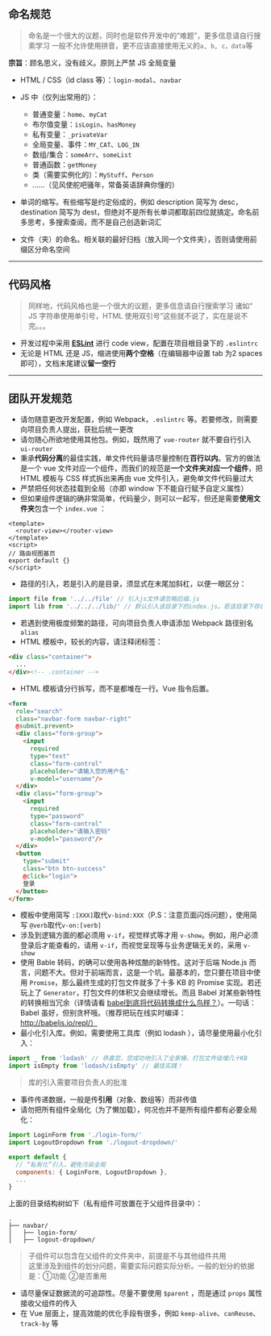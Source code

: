 ## 命名规范
> 命名是一个很大的议题，同时也是软件开发中的“难题”，更多信息请自行搜索学习
> 一般不允许使用拼音，更不应该直接使用无义的`a, b, c，data`等

**宗旨**：顾名思义，没有歧义。原则上严禁 JS 全局变量

* HTML / CSS（id class 等）：`login-modal`、`navbar`
* JS 中（仅列出常用的）：
  * 普通变量：`home`、`myCat`
  * 布尔值变量：`isLogin`、`hasMoney`
  * 私有变量：`_privateVar`
  * 全局变量、事件：`MY_CAT`、`LOG_IN`
  * 数组/集合：`someArr`、`someList`
  * 普通函数：`getMoney`
  * 类（需要实例化的）：`MyStuff`、`Person`
  * ......（见风使舵吧骚年，常备英语辞典你懂的）
  
* 单词的缩写。有些缩写是约定俗成的，例如 description 简写为 desc，destination 简写为 dest，但绝对不是所有长单词都取前四位就搞定。命名前多思考，多搜索查阅，而不是自己创造新词汇
* 文件（夹）的命名。相关联的最好归档（放入同一个文件夹），否则请使用前缀区分命名空间

***

## 代码风格
> 同样地，代码风格也是一个很大的议题，更多信息请自行搜索学习
> 诸如“ JS 字符串使用单引号，HTML 使用双引号”这些就不说了，实在是说不完。。。

* 开发过程中采用 [**ESLint**](http://eslint.org/) 进行 code view，配置在项目根目录下的 `.eslintrc`
* 无论是 HTML 还是 JS，缩进使用**两个空格**（在编辑器中设置 tab  为2 spaces 即可），文档末尾建议**留一空行**

***

## 团队开发规范
* 请勿随意更改开发配置，例如 Webpack，`.eslintrc` 等。若要修改，则需要向项目负责人提出，获批后统一更改
* 请勿随心所欲地使用其他包。例如，既然用了 `vue-router` 就不要自行引入 `ui-router`
* 秉承**代码分离**的最佳实践，单文件代码量请尽量控制在**百行以内**。官方的做法是一个 vue 文件对应一个组件，而我们的规范是**一个文件夹对应一个组件**，把 HTML 模板与 CSS 样式拆出来再由 vue 文件引入，避免单文件代码量过大
* 严禁把任何状态挂载到全局（亦即 window 下不能自行赋予自定义属性）
* 但如果组件逻辑的确非常简单，代码量少，则可以一起写，但还是需要**使用文件夹**包含一个 `index.vue` ：
```vue
<template>
  <router-view></router-view>
</template>
<script>
// 路由视图基页
export default {}
</script>
```
* 路径的引入，若是引入的是目录，须显式在末尾加斜杠，以便一眼区分：
```javascript
import file from '../../file' // 引入js文件请忽略后缀.js
import lib from '../../../lib/' // 默认引入该目录下的index.js。若该目录下存在package.json，里面的main字段指定其他文件，则引入该文件
```
* 若遇到使用极度频繁的路径，可向项目负责人申请添加 Webpack 路径别名`alias`
* HTML 模板中，较长的内容，请注释闭标签：
```html
<div class="container">
  ...
</div><!-- .container -->
```
* HTML 模板请分行拆写，而不是都堆在一行。Vue 指令后置。
```html
<form
  role="search"
  class="navbar-form navbar-right"
  @submit.prevent>
  <div class="form-group">
    <input
      required
      type="text"
      class="form-control"
      placeholder="请输入您的用户名"
      v-model="username"/>
  </div>
  <div class="form-group">
    <input
      required
      type="password"
      class="form-control"
      placeholder="请输入密码"
      v-model="password"/>
  </div>
  <button
    type="submit"
    class="btn btn-success"
    @click="login">
    登录
  </button>
</form>
```
* 模板中使用简写 `:[XXX]`取代`v-bind:XXX`（P.S：注意页面闪烁问题），使用简写 `@verb`取代`v-on:[verb]`
* 涉及到逻辑方面的都必须用 `v-if`，视觉样式等才用 `v-show`。例如，用户必须登录后才能查看的，请用 `v-if`，而视觉呈现等与业务逻辑无关的，采用 `v-show`
* 使用 Bable 转码，的确可以使用各种炫酷的新特性。这对于后端 Node.js 而言，问题不大。但对于前端而言，这是一个坑。最基本的，您只要在项目中使用 `Promise`，那么最终生成的打包文件就多了十多 KB 的 Promise 实现。若还玩上了 `Generator`，打包文件的体积又会继续增长。而且 Babel 对某些新特性的转换相当冗余（详情请看 [babel到底将代码转换成什么鸟样？](https://github.com/lcxfs1991/blog/issues/9)）。一句话：Babel 虽好，但别贪杯哦。（推荐把玩在线实时编译：http://babeljs.io/repl/）
* 最小化引入库。例如，需要使用工具库（例如 lodash ），请尽量使用最小化引入：
```javascript
import _ from 'lodash' // 恭喜您，您成功地引入了全家桶，打包文件徒增几十KB
import isEmpty from 'lodash/isEmpty' // 最佳实践！
```
> 库的引入需要项目负责人的批准

* 事件传递数据，一般是传**引用**（对象、数组等）而非传值
* 请勿把所有组件全局化（为了懒加载），何况也并不是所有组件都有必要全局化：
```javascript
import LoginForm from './login-form/'
import LogoutDropdown from './logout-dropdown/'

export default {
  // “私有化”引入，避免污染全局
  components: { LoginForm, LogoutDropdown },
  ...
}
```  
上面的目录结构树如下（私有组件可放置在于父组件目录中）：
```
.
├── navbar/
│   ├── login-form/
│   ├── logout-dropdown/
```

> 子组件可以包含在父组件的文件夹中，前提是不与其他组件共用  
> 这里涉及到组件的划分问题，需要实际问题实际分析。一般的划分的依据是：①功能 ②是否重用

* 请尽量保证数据流的可追踪性。尽量不要使用 `$parent` ，而是通过 `props` 属性接收父组件的传入
* 在 Vue 层面上，提高效能的优化手段有很多，例如 `keep-alive`、`canReuse`、`track-by` 等
